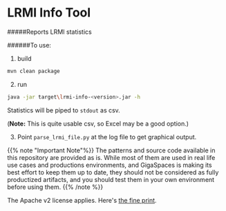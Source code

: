 # LRMI Info Tool

#####Reports LRMI statistics

######To use:

1. build

```bash
mvn clean package
```

2. run

```bash
java -jar target\lrmi-info-<version>.jar -h  
```
 
Statistics will be piped to ```stdout``` as csv. 

(**Note:** This is quite usable csv, so Excel may be a good option.) 

3. Point ```parse_lrmi_file.py``` at the log file to get graphical output.

{{% note "Important Note"%}}
The patterns and source code available in this repository are provided as is. While most of them are used in real life use cases and productions environments, and GigaSpaces is making its best effort to keep them up to date, they should not be considered as fully productized artifacts, and you should test them in your own environment before using them.
{{% /note %}}

The Apache v2 license applies. Here's [the fine print](../license.txt).